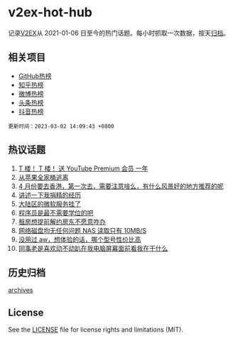 # v2ex-hot-hub

 记录[V2EX](https://www.v2ex.com/)从 2021-01-06 日至今的热门话题。每小时抓取一次数据，按天[归档](archives)。
 
 ## 相关项目

- [GitHub热榜](https://github.com/snaildev/github-hot-hub)
- [知乎热榜](https://github.com/snaildev/zhihu-hot-hub)
- [微博热榜](https://github.com/snaildev/weibo-hot-hub)
- [头条热榜](https://github.com/snaildev/toutiao-hot-hub)
- [抖音热榜](https://github.com/snaildev/douyin-hot-hub)


 `更新时间：2023-03-02 14:09:43 +0800`

## 热议话题

1. [T 楼！ T 楼！ 送 YouTube Premium 会员 一年](https://www.v2ex.com/t/920425)
1. [从苹果全家桶逃离](https://www.v2ex.com/t/920407)
1. [4 月份要去香港，第一次去，需要注意啥么，有什么风景好的地方推荐的呢](https://www.v2ex.com/t/920148)
1. [讲述一下我捐精的经历](https://www.v2ex.com/t/920174)
1. [大陆区的微软服务挂了](https://www.v2ex.com/t/920153)
1. [程序员是最不需要学位的吧](https://www.v2ex.com/t/920179)
1. [租房想提前解约房东不愿意咋办](https://www.v2ex.com/t/920355)
1. [网络磁盘均无任何问题 NAS 读取只有 10MB/S](https://www.v2ex.com/t/920286)
1. [没用过 aw，想体验的话，哪个型号性价比高](https://www.v2ex.com/t/920340)
1. [同事老是喜欢动不动趴在我电脑屏幕面前看我在干什么](https://www.v2ex.com/t/920201)

## 历史归档

[archives](archives)

## License

See the [LICENSE](LICENSE) file for license rights and limitations (MIT).
